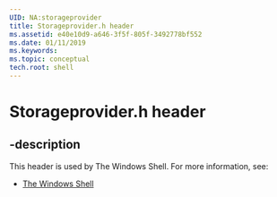 ```yaml
---
UID: NA:storageprovider
title: Storageprovider.h header
ms.assetid: e40e10d9-a646-3f5f-805f-3492778bf552
ms.date: 01/11/2019
ms.keywords: 
ms.topic: conceptual
tech.root: shell
---
```


# Storageprovider.h header


## -description


This header is used by The Windows Shell. For more information, see:

- [The Windows Shell](../_shell/index.md)

